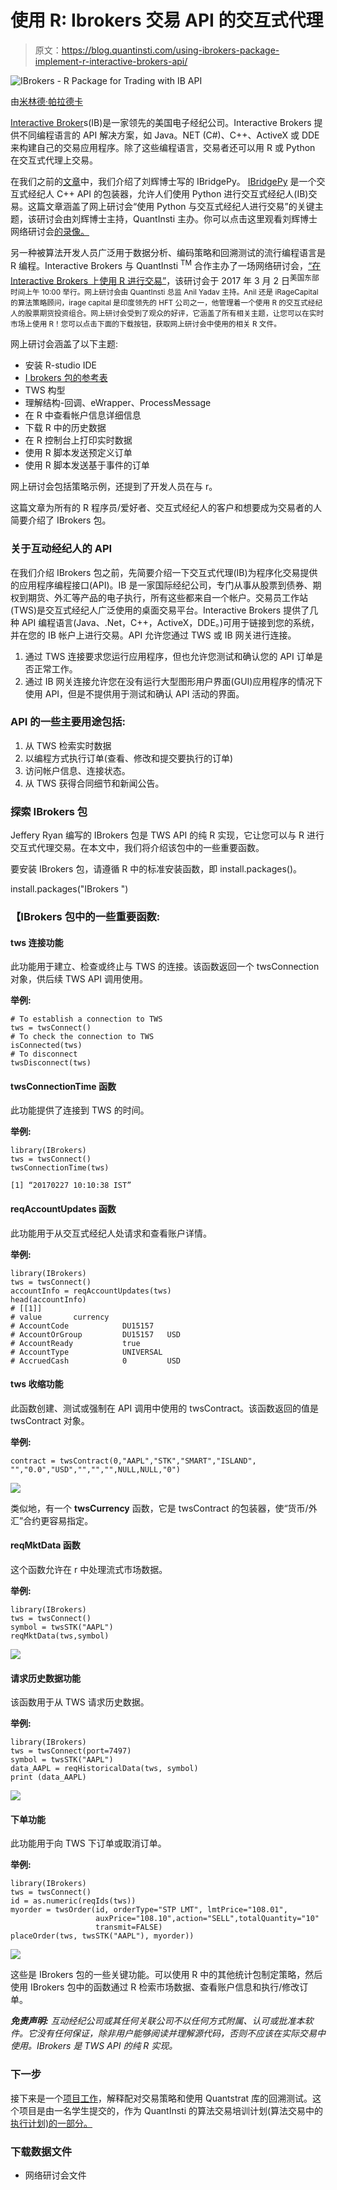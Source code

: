 # 使用 R: Ibrokers 交易 API 的交互式代理

> 原文：<https://blog.quantinsti.com/using-ibrokers-package-implement-r-interactive-brokers-api/>

![IBrokers - R Package for Trading with IB API](img/c28971258d003baf6a1af7de36da2799.png)

由[米林德·帕拉德卡](https://www.linkedin.com/in/milind-paradkar-b37292107/)

[Interactive Broker](https://www.google.co.in/aclk?sa=l&ai=DChcSEwjcoOS-y__ZAhWQJCsKHaXJBGYYABAAGgJzZg&sig=AOD64_2zZONyPB6qG2qL0wb6q0agbYvCcw&q=&ved=0ahUKEwis-9y-y__ZAhWLp48KHfrdDYYQ0QwIJA&adurl=)s(IB)是一家领先的美国电子经纪公司。Interactive Brokers 提供不同编程语言的 API 解决方案，如 Java。NET (C#)、C++、ActiveX 或 DDE 来构建自己的交易应用程序。除了这些编程语言，交易者还可以用 R 或 Python 在交互式代理上交易。

在我们之前的[文章](https://blog.quantinsti.com/implement-python-in-interactive-brokers-api/)中，我们介绍了刘辉博士写的 IBridgePy。 [IBridgePy](https://quantra.quantinsti.com/course/Automated-Trading-IBridgePY-Interactive-Brokers-Platform) 是一个交互式经纪人 C++ API 的包装器，允许人们使用 Python 进行交互式经纪人(IB)交易。这篇文章涵盖了网上研讨会“使用 Python 与交互式经纪人进行交易”的关键主题，该研讨会由刘辉博士主持，QuantInsti 主办。你可以点击这里观看刘辉博士网络研讨会[的录像。](https://www.youtube.com/watch?v=Cg3gejGX3Xk)

另一种被算法开发人员广泛用于数据分析、编码策略和回溯测试的流行编程语言是 R 编程。Interactive Brokers 与 QuantInsti <sup>TM</sup> 合作主办了一场网络研讨会，[“在 Interactive Brokers 上使用 R 进行交易”](https://www.youtube.com/watch?v=gdQ_svOV7kc)，该研讨会于 2017 年 3 月 2 日<sup>美国东部时间上午 10:00 举行。网上研讨会由 QuantInsti 总监 Anil Yadav 主持。Anil 还是 iRageCapital 的算法策略顾问，irage capital 是印度领先的 HFT 公司之一，他管理着一个使用 R 的交互式经纪人的股票期货投资组合。网上研讨会受到了观众的好评，它涵盖了所有相关主题，让您可以在实时市场上使用 R！您可以点击下面的下载按钮，获取网上研讨会中使用的相关 R 文件。</sup>

网上研讨会涵盖了以下主题:

*   安装 R-studio IDE
*   [I brokers 包的参考表](https://cran.r-project.org/web/packages/IBrokers/IBrokers.pdf)
*   TWS 构型
*   理解结构-回调、eWrapper、ProcessMessage
*   在 R 中查看帐户信息详细信息
*   下载 R 中的历史数据
*   在 R 控制台上打印实时数据
*   使用 R 脚本发送预定义订单
*   使用 R 脚本发送基于事件的订单

网上研讨会包括策略示例，还提到了开发人员在与 r。

这篇文章为所有的 R 程序员/爱好者、交互式经纪人的客户和想要成为交易者的人简要介绍了 IBrokers 包。

### **关于互动经纪人的 API**

在我们介绍 IBrokers 包之前，先简要介绍一下交互式代理(IB)为程序化交易提供的应用程序编程接口(API)。IB 是一家国际经纪公司，专门从事从股票到债券、期权到期货、外汇等产品的电子执行，所有这些都来自一个帐户。交易员工作站(TWS)是交互式经纪人广泛使用的桌面交易平台。Interactive Brokers 提供了几种 API 编程语言(Java、.Net，C++，ActiveX，DDE。)可用于链接到您的系统，并在您的 IB 帐户上进行交易。API 允许您通过 TWS 或 IB 网关进行连接。

1.  通过 TWS 连接要求您运行应用程序，但也允许您测试和确认您的 API 订单是否正常工作。
2.  通过 IB 网关连接允许您在没有运行大型图形用户界面(GUI)应用程序的情况下使用 API，但是不提供用于测试和确认 API 活动的界面。

### **API 的一些主要用途包括:**

1.  从 TWS 检索实时数据
2.  以编程方式执行订单(查看、修改和提交要执行的订单)
3.  访问帐户信息、连接状态。
4.  从 TWS 获得合同细节和新闻公告。

### **探索 IBrokers 包**

Jeffery Ryan 编写的 IBrokers 包是 TWS API 的纯 R 实现，它让您可以与 R 进行交互式代理交易。在本文中，我们将介绍该包中的一些重要函数。

要安装 IBrokers 包，请遵循 R 中的标准安装函数，即 install.packages()。

install.packages("IBrokers ")

### 【IBrokers 包中的一些重要函数:

#### **tws 连接功能**

此功能用于建立、检查或终止与 TWS 的连接。该函数返回一个 twsConnection 对象，供后续 TWS API 调用使用。

**举例:**

```
# To establish a connection to TWS
tws = twsConnect()
# To check the connection to TWS
isConnected(tws)
# To disconnect 
twsDisconnect(tws)
```

#### **twsConnectionTime 函数**

此功能提供了连接到 TWS 的时间。

**举例:**

```
library(IBrokers)
tws = twsConnect()
twsConnectionTime(tws)

[1] “20170227 10:10:38 IST”
```

#### **reqAccountUpdates 函数**

此功能用于从交互式经纪人处请求和查看账户详情。

**举例:**

```
library(IBrokers)
tws = twsConnect()
accountInfo = reqAccountUpdates(tws)
head(accountInfo)
# [[1]]
# value       currency
# AccountCode            DU15157
# AccountOrGroup         DU15157   USD
# AccountReady           true
# AccountType            UNIVERSAL
# AccruedCash            0         USD
```

#### **tws 收缩功能**

此函数创建、测试或强制在 API 调用中使用的 twsContract。该函数返回的值是 twsContract 对象。

**举例:**

```
contract = twsContract(0,"AAPL","STK","SMART","ISLAND", "","0.0","USD","","","",NULL,NULL,"0")
```

![](img/02e10d10689acdde58706f0f6ca8b4d0.png)

类似地，有一个 **twsCurrency** 函数，它是 twsContract 的包装器，使“货币/外汇”合约更容易指定。

#### **reqMktData 函数**

这个函数允许在 r 中处理流式市场数据。

**举例:**

```
library(IBrokers)
tws = twsConnect()
symbol = twsSTK("AAPL")
reqMktData(tws,symbol)

```

![](img/6a9edb7dd9c2cbaa612eb917e8909e03.png)

#### **请求历史数据功能**

该函数用于从 TWS 请求历史数据。

**举例:**

```
library(IBrokers)
tws = twsConnect(port=7497)
symbol = twsSTK("AAPL")
data_AAPL = reqHistoricalData(tws, symbol)
print (data_AAPL)

```

![](img/8f658167d4d03032ca0087d58af7b913.png)

#### **下单功能**

此功能用于向 TWS 下订单或取消订单。

**举例:**

```
library(IBrokers)
tws = twsConnect()
id = as.numeric(reqIds(tws))
myorder = twsOrder(id, orderType="STP LMT", lmtPrice="108.01",
                   auxPrice="108.10",action="SELL",totalQuantity="10"
                   transmit=FALSE)    
placeOrder(tws, twsSTK("AAPL"), myorder))
```

![](img/655841307d2da3eff11955e261ba59ad.png)

这些是 IBrokers 包的一些关键功能。可以使用 R 中的其他统计包制定策略，然后使用 IBrokers 包中的函数通过 R 检索市场数据、查看账户信息和执行/修改订单。

***免责声明:** 互动经纪公司或其任何关联公司不以任何方式附属、认可或批准本软件。它没有任何保证，除非用户能够阅读并理解源代码，否则不应该在实际交易中使用。IBrokers 是 TWS API 的纯 R 实现。*

### **下一步**

接下来是一个[项目工作](https://blog.quantinsti.com/pair-trading-strategy-backtesting-using-quantstrat/)，解释配对交易策略和使用 Quantstrat 库的回溯测试。这个项目是由一名学生提交的，作为 QuantInsti 的算法交易培训计划(算法交易中的[执行计划)的一部分。](https://www.quantinsti.com/)

### **下载数据文件**

*   网络研讨会文件